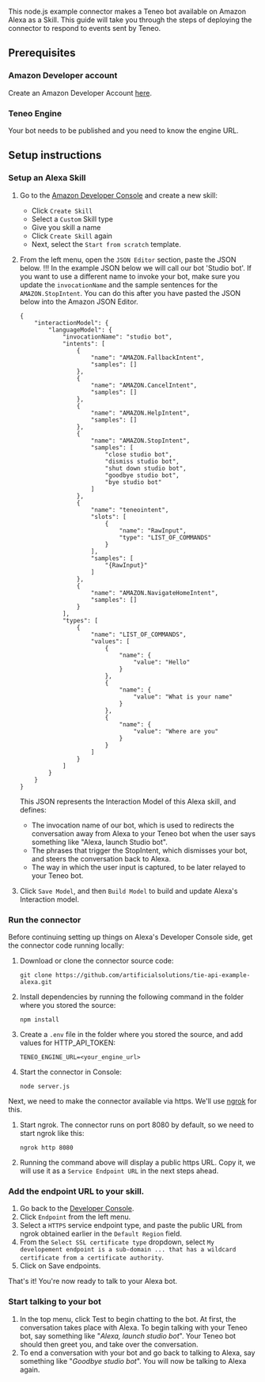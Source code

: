 This node.js example connector makes a Teneo bot available on Amazon Alexa as a Skill. This guide will take you through the steps of deploying the connector to respond to events sent by Teneo.

## Prerequisites
### Amazon Developer account
Create an Amazon Developer Account [here](https://developer.amazon.com/alexa).

### Teneo Engine
Your bot needs to be published and you need to know the engine URL.

## Setup instructions
### Setup an Alexa Skill
1. Go to the [Amazon Developer Console](https://developer.amazon.com/alexa/console/ask) and create a new skill:
	* Click `Create Skill`
	* Select a `Custom` Skill type
	* Give you skill a name
	* Click `Create Skill` again
	* Next, select the `Start from scratch` template.
2. From the left menu, open the `JSON Editor` section, paste the JSON below. 
	!!! In the example JSON below we will call our bot 'Studio bot'. If you want to use a different name to invoke your bot, make sure you update the `invocationName` and the sample sentences for the `AMAZON.StopIntent`. You can do this after you have pasted the JSON below into the Amazon JSON Editor.

    ```
    {
        "interactionModel": {
            "languageModel": {
                "invocationName": "studio bot",
                "intents": [
                    {
                        "name": "AMAZON.FallbackIntent",
                        "samples": []
                    },
                    {
                        "name": "AMAZON.CancelIntent",
                        "samples": []
                    },
                    {
                        "name": "AMAZON.HelpIntent",
                        "samples": []
                    },
                    {
                        "name": "AMAZON.StopIntent",
                        "samples": [
                            "close studio bot",
                            "dismiss studio bot",
                            "shut down studio bot",
                            "goodbye studio bot",
                            "bye studio bot"
                        ]
                    },
                    {
                        "name": "teneointent",
                        "slots": [
                            {
                                "name": "RawInput",
                                "type": "LIST_OF_COMMANDS"
                            }
                        ],
                        "samples": [
                            "{RawInput}"
                        ]
                    },
                    {
                        "name": "AMAZON.NavigateHomeIntent",
                        "samples": []
                    }
                ],
                "types": [
                    {
                        "name": "LIST_OF_COMMANDS",
                        "values": [
                            {
                                "name": {
                                    "value": "Hello"
                                }
                            },
                            {
                                "name": {
                                    "value": "What is your name"
                                }
                            },
                            {
                                "name": {
                                    "value": "Where are you"
                                }
                            }
                        ]
                    }
                ]
            }
        }
    }
    ```
    This JSON represents the Interaction Model of this Alexa skill, and defines:  
    * The invocation name of our bot, which is used to redirects the conversation away from Alexa to your Teneo bot when the user says something like "Alexa, launch Studio bot".
    * The phrases that trigger the StopIntent, which dismisses your bot, and steers the conversation back to Alexa.
    * The way in which the user input is captured, to be later relayed to your Teneo bot.
 
3. Click `Save Model`, and then `Build Model` to build and update Alexa's Interaction model.

### Run the connector
Before continuing setting up things on Alexa's Developer Console side, get the connector code running locally:

1. Download or clone the connector source code:
    ```
    git clone https://github.com/artificialsolutions/tie-api-example-alexa.git
    ```
2. Install dependencies by running the following command in the folder where you stored the source:
    ```
    npm install
    ``` 
3. Create a `.env` file in the folder where you stored the source, and add values for HTTP_API_TOKEN:
    ```
    TENEO_ENGINE_URL=<your_engine_url>
    ```
4. Start the connector in Console:
    ```
    node server.js
    ```
    
Next, we need to make the connector available via https. We'll use [ngrok](https://ngrok.com) for this.

1. Start ngrok. The connector runs on port 8080 by default, so we need to start ngrok like this:
    ```
    ngrok http 8080
    ```
2. Running the command above will display a public https URL. Copy it, we will use it as a `Service Endpoint URL` in the next steps ahead.


### Add the endpoint URL to your skill.
1. Go back to the [Developer Console](https://developer.amazon.com/alexa/console/ask).
2. Click `Endpoint` from the left menu.
3. Select a `HTTPS` service endpoint type, and paste the public URL from ngrok obtained earlier in the `Default Region` field. 
4. From the `Select SSL certificate type` dropdown, select `My developement endpoint is a sub-domain ... that has a wildcard certificate from a certificate authority`.
5. Click on Save endpoints.

That's it! You're now ready to talk to your Alexa bot.

### Start talking to your bot
1. In the top menu, click Test to begin chatting to the bot. At first, the conversation takes place with Alexa. To begin talking with your Teneo bot, say something like "_Alexa, launch studio bot_". Your Teneo bot should then greet you, and take over the conversation. 
2. To end a conversation with your bot and go back to talking to Alexa, say something like "_Goodbye studio bot_". You will now be talking to Alexa again.

